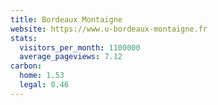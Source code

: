 ```yaml
---
title: Bordeaux Montaigne
website: https://www.u-bordeaux-montaigne.fr
stats:
  visitors_per_month: 1100000
  average_pageviews: 7.12
carbon:
  home: 1.53
  legal: 0.46
---
```

